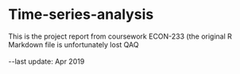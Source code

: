 # Time-series-analysis
This is the project report from coursework ECON-233
(the original R Markdown file is unfortunately lost QAQ <br><br>
--last update: Apr 2019
